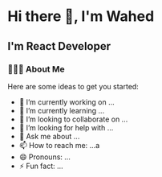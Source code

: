 <h1>Hi there 👋, I'm Wahed</h1> 

<h2>I'm React Developer</h2>
<h3>👨🏻‍💻 About Me</h3>

Here are some ideas to get you started:

- 🔭 I’m currently working on ...
- 🌱 I’m currently learning ...
- 👯 I’m looking to collaborate on ...
- 🤔 I’m looking for help with ...
- 💬 Ask me about ...
- 📫 How to reach me: ...a
- 😄 Pronouns: ...
- ⚡ Fun fact: ...

